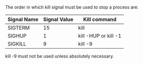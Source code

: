 The order in which kill signal must be used to stop a process are:  

Signal Name | Signal Value | Kill command
------------|--------------|-------------
SIGTERM     | 15           |kill 
SIGHUP      |  1           |kill -HUP or kill -1 
SIGKILL     |  9           |kill -9

kill -9 must not be used unless absolutely necessary. 
